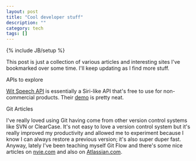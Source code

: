 ```yaml
---
layout: post
title: "Cool developer stuff"
description: ""
category: tech
tags: []
---
```

{% include JB/setup %}

This post is just a collection of various articles and interesting sites I've bookmarked over some time. I'll keep
updating as I find more stuff.

<div class="mSpotlight">APIs to explore</div>

[Wit Speech API](https://wit.ai/blog/2014/02/12/speech-api) is essentially a Siri-like API that's free to use
for non-commercial products. Their [demo](http://labs.wit.ai/demo/) is pretty neat.


<div class="mSpotlight">Git Articles</div>

I've really loved using Git having come from other version control systems like SVN or ClearCase. It's not easy to
love a version control system but it's really improved my productivity and allowed me to experiment because I know
I can always restore a previous version; it's also super duper fast. Anyway, lately I've been teaching myself Git Flow and there's some nice articles on [nvie.com](http://nvie.com/posts/a-successful-git-branching-model/)
and also on [Atlassian.com](https://www.atlassian.com/git/workflows#!workflow-gitflow).



